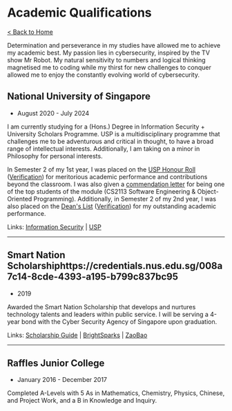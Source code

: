 # Academic Qualifications

[< Back to Home](../README.md)

Determination and perseverance in my studies have allowed me to achieve my academic best. My passion lies in cybersecurity, inspired by the TV show Mr Robot. My natural sensitivity to numbers and logical thinking magnetised me to coding while my thirst for new challenges to conquer allowed me to enjoy the constantly evolving world of cybersecurity.

## National University of Singapore

* August 2020 - July 2024

I am currently studying for a (Hons.) Degree in Information Security + University Scholars Programme. USP is a multidisciplinary programme that challenges me to be adventurous and critical in thought, to have a broad range of intellectual interests. Additionally, I am taking on a minor in Philosophy for personal interests.

In Semester 2 of my 1st year, I was placed on the [USP Honour Roll](awards/usp_honour_roll.pdf) ([Verification](https://www.credential.net/a9ba7437-4144-4150-a86d-da9a743ae162)) for meritorious academic performance and contributions beyond the classroom. I was also given a [commendation letter](awards/cs2113_commendation_letter.pdf) for being one of the top students of the module (CS2113 Software Engineering & Object-Oriented Programming). Additionally, in Semester 2 of my 2nd year, I was also placed on the [Dean's List](awards/deans_list_y2s2.pdf) ([Verification](https://credentials.nus.edu.sg/008a7c14-8cde-4393-a195-b799c837bc95)) for my outstanding academic performance.

Links: [Information Security](https://www.comp.nus.edu.sg/programmes/ug/isc/) \| [USP](https://www.usp.nus.edu.sg/)

---

## Smart Nation Scholarshiphttps://credentials.nus.edu.sg/008a7c14-8cde-4393-a195-b799c837bc95

* 2019

Awarded the Smart Nation Scholarship that develops and nurtures technology talents and leaders within public service. I will be serving a 4-year bond with the Cyber Security Agency of Singapore upon graduation.

Links: [Scholarship Guide](https://scholarshipguide.com.sg/content/interviews/smart-nation-scholarship-passion-to-defend-our-cyberspace/) \| [BrightSparks](https://brightsparks.com.sg/magazine/july-2020/smartnation-tech-nation.php) \| [ZaoBao](https://www.zaobao.com.sg/news/singapore/story20190831-985215)

---

## Raffles Junior College

* January 2016 - December 2017

Completed A-Levels with 5 As in Mathematics, Chemistry, Physics, Chinese, and Project Work, and a B in Knowledge and Inquiry.
